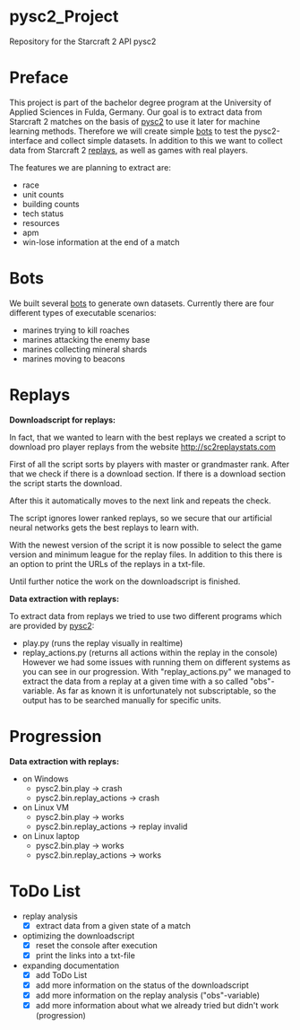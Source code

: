 # pysc2_Project
Repository for the Starcraft 2 API pysc2

# Preface

This project is part of the bachelor degree program at the University of Applied Sciences in Fulda, Germany.
Our goal is to extract data from Starcraft 2 matches on the basis of [pysc2](https://github.com/deepmind/pysc2 "pysc2") to use it later for machine learning methods.
Therefore we will create simple [bots](https://github.com/TheFabulousFabi/pysc2_Project/tree/master/bots "bots") to test the pysc2-interface and collect simple datasets. In addition to this we want
to collect data from Starcraft 2 [replays](https://github.com/TheFabulousFabi/pysc2_Project/tree/master/replay "replays"), as well as games with real players.

The features we are planning to extract are:
* race
* unit counts
* building counts
* tech status
* resources
* apm
* win-lose information at the end of a match

# Bots

We built several [bots](https://github.com/TheFabulousFabi/pysc2_Project/tree/master/bots "bots") to generate own datasets. Currently there are four different types of executable scenarios:
* marines trying to kill roaches
* marines attacking the enemy base
* marines collecting mineral shards
* marines moving to beacons

# Replays

**Downloadscript for replays:**

In fact, that we wanted to learn with the best replays we created a script to download 
pro player replays from the website http://sc2replaystats.com

First of all the script sorts by players with master or grandmaster rank. After that we check
if there is a download section. If there is a download section the script starts the download.

After this it automatically moves to the next link and repeats the check.

The script ignores lower ranked replays, so we secure that our 
artificial neural networks gets the best replays to learn with.

With the newest version of the script it is now possible to select the game version and minimum league for the replay files.
In addition to this there is an option to print the URLs of the replays in a txt-file.

Until further notice the work on the downloadscript is finished.

**Data extraction with replays:**

To extract data from replays we tried to use two different programs which are provided by [pysc2](https://github.com/deepmind/pysc2 "pysc2"):
* play.py (runs the replay visually in realtime)
* replay_actions.py (returns all actions within the replay in the console)
However we had some issues with running them on different systems as you can see in our progression.
With "replay_actions.py" we managed to extract the data from a replay at a given time with a so called "obs"-variable.
As far as known it is unfortunately not subscriptable, so the output has to be searched manually for specific units.

# Progression

**Data extraction with replays:**

* on Windows
  - pysc2.bin.play -> crash
  - pysc2.bin.replay_actions -> crash
* on Linux VM
  - pysc2.bin.play -> works
  - pysc2.bin.replay_actions -> replay invalid
* on Linux laptop
  - pysc2.bin.play -> works
  - pysc2.bin.replay_actions -> works

# ToDo List

* replay analysis
  - [x] extract data from a given state of a match
* optimizing the downloadscript
  - [x] reset the console after execution
  - [x] print the links into a txt-file
* expanding documentation
  - [x] add ToDo List
  - [x] add more information on the status of the downloadscript
  - [x] add more information on the replay analysis ("obs"-variable)
  - [x] add more information about what we already tried but didn't work (progression)

